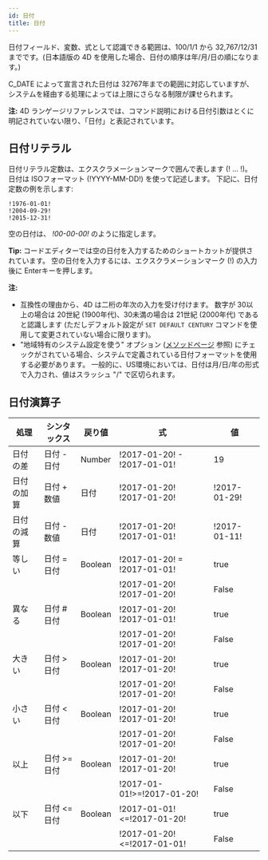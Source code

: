```yaml
---
id: 日付
title: 日付
---
```


日付フィールド、変数、式として認識できる範囲は、100/1/1 から 32,767/12/31 までです。(日本語版の 4D を使用した場合、日付の順序は年/月/日の順になります。)

C_DATE によって宣言された日付は 32767年までの範囲に対応していますが、システムを経由する処理によっては上限にさらなる制限が課せられます。

**注:** 4D ランゲージリファレンスでは、コマンド説明における日付引数はとくに明記されていない限り、「日付」と表記されています。

## 日付リテラル

日付リテラル定数は、エクスクラメーションマークで囲んで表します (! ... !)。 日付は ISOフォーマット (!YYYY-MM-DD!) を使って記述します。 下記に、日付定数の例を示します:

```4d
!1976-01-01!
!2004-09-29!
!2015-12-31!
```

空の日付は、 _!00-00-00!_ のように指定します。

**Tip:** コードエディターでは空の日付を入力するためのショートカットが提供されています。 空の日付を入力するには、エクスクラメーションマーク (!) の入力後に Enterキーを押します。

**注:**

- 互換性の理由から、4D は二桁の年次の入力を受け付けます。 数字が 30以上の場合は 20世紀 (1900年代)、30未満の場合は 21世紀 (2000年代) であると認識します (ただしデフォルト設定が `SET DEFAULT CENTURY` コマンドを使用して変更されていない場合に限ります)。
- "地域特有のシステム設定を使う" オプション ([メソッドページ](https://doc.4d.com/4Dv18/4D/18/Methods-Page.300-4575690.ja.html) 参照) にチェックがされている場合、システムで定義されている日付フォーマットを使用する必要があります。 一般的に、US環境においては、日付は月/日/年の形式で入力され、値はスラッシュ "/" で区切られます。

## 日付演算子

| 処理    | シンタックス     | 戻り値     | 式                            | 値            |
| ----- | ---------- | ------- | ---------------------------- | ------------ |
| 日付の差  | 日付 - 日付    | Number  | !2017-01-20! - !2017-01-01!  | 19           |
| 日付の加算 | 日付 + 数値    | 日付      | !2017-01-20! !2017-01-20!    | !2017-01-29! |
| 日付の減算 | 日付 - 数値    | 日付      | !2017-01-20! !2017-01-01!    | !2017-01-11! |
| 等しい   | 日付 = 日付    | Boolean | !2017-01-20! = !2017-01-01!  | true         |
|       |            |         | !2017-01-20! !2017-01-20!    | False        |
| 異なる   | 日付 # 日付    | Boolean | !2017-01-20! !2017-01-01!    | true         |
|       |            |         | !2017-01-20! !2017-01-20!    | False        |
| 大きい   | 日付 > 日付    | Boolean | !2017-01-20! !2017-01-20!    | true         |
|       |            |         | !2017-01-20! !2017-01-20!    | False        |
| 小さい   | 日付 < 日付    | Boolean | !2017-01-20! !2017-01-20!    | true         |
|       |            |         | !2017-01-20! !2017-01-20!    | False        |
| 以上    | 日付 >= 日付   | Boolean | !2017-01-20! !2017-01-20!    | true         |
|       |            |         | !2017-01-01!>=!2017-01-20!   | False        |
| 以下    | 日付 \<= 日付 | Boolean | !2017-01-01!\<=!2017-01-20! | true         |
|       |            |         | !2017-01-20!\<=!2017-01-01! | False        |
